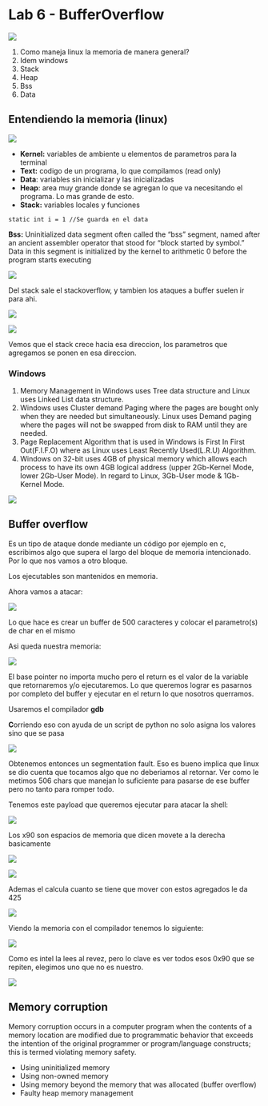# Lab 6 - BufferOverflow



![](../.gitbook/assets/imagen%20%28393%29.png)

1. Como maneja linux la memoria de manera general?
2. Idem windows
3. Stack 
4. Heap
5. Bss
6. Data

## Entendiendo la memoria \(linux\)

![](../.gitbook/assets/imagen%20%28376%29.png)

* **Kernel:** variables de ambiente u elementos de parametros para la terminal
* **Text:** codigo de un programa, lo que compilamos \(read only\)
* **Data**: variables sin inicializar y las inicializadas
* **Heap**: area muy grande donde se agregan lo que va necesitando el programa. Lo mas grande de esto.
* **Stack:** variables locales y funciones

```text
static int i = 1 //Se guarda en el data
```

**Bss:** Uninitialized data segment often called the “bss” segment, named after an ancient assembler operator that stood for “block started by symbol.” Data in this segment is initialized by the kernel to arithmetic 0 before the program starts executing

![](../.gitbook/assets/imagen%20%28394%29.png)

Del stack sale el stackoverflow, y tambien los ataques a buffer suelen ir para ahi.

![](../.gitbook/assets/imagen%20%28366%29.png)

![](../.gitbook/assets/imagen%20%28386%29.png)

Vemos que el stack crece hacia esa direccion, los parametros que agregamos se ponen en esa direccion.

### Windows

1. Memory Management in Windows uses Tree data structure and Linux uses Linked List data structure.
2. Windows uses Cluster demand Paging where the pages are bought only when they are needed but simultaneously. Linux uses Demand paging where the pages will not be swapped from disk to RAM until they are needed.
3. Page Replacement Algorithm that is used in Windows is First In First Out\(F.I.F.O\) where as Linux uses Least Recently Used\(L.R.U\) Algorithm.
4. Windows on 32-bit uses 4GB of physical memory which allows each process to have its own 4GB logical address \(upper 2Gb-Kernel Mode, lower 2Gb-User Mode\). In regard to Linux, 3Gb-User mode & 1Gb-Kernel Mode.

![](../.gitbook/assets/imagen%20%28395%29.png)

## Buffer overflow

Es un tipo de ataque donde mediante un código por ejemplo en c, escribimos algo que supera el largo del bloque de memoria intencionado. Por lo que nos vamos a otro bloque.

Los ejecutables son mantenidos en memoria.

Ahora vamos a atacar:

![](../.gitbook/assets/imagen%20%28389%29.png)

Lo que hace es crear un buffer de 500 caracteres y colocar el parametro\(s\) de char en el mismo

Asi queda nuestra memoria:

![](../.gitbook/assets/imagen%20%28385%29.png)

El base pointer no importa mucho pero el return es el valor de la variable que retornaremos y/o ejecutaremos. Lo que queremos lograr es pasarnos por completo del buffer y ejecutar en el return lo que nosotros querramos.

Usaremos el compilador **gdb**

**C**orriendo eso con ayuda de un script de python no solo asigna los valores sino que se pasa

![](../.gitbook/assets/imagen%20%28387%29.png)

Obtenemos entonces un segmentation fault. Eso es bueno implica que linux se dio cuenta que tocamos algo que no deberiamos al retornar. Ver como le metimos 506 chars que manejan lo suficiente para pasarse de ese buffer pero no tanto para romper todo.

Tenemos este payload que queremos ejecutar para atacar la shell:

![](../.gitbook/assets/imagen%20%28384%29.png)

Los x90 son espacios de memoria que dicen movete a la derecha basicamente

![](../.gitbook/assets/imagen%20%28383%29.png)

![](../.gitbook/assets/imagen%20%28392%29.png)

Ademas el calcula cuanto se tiene que mover con estos agregados le da 425 

![](../.gitbook/assets/imagen%20%28391%29.png)

Viendo la memoria con el compilador tenemos lo siguiente:

![](../.gitbook/assets/imagen%20%28390%29.png)

Como es intel la lees al revez, pero lo clave es ver todos esos 0x90 que se repiten, elegimos uno que no es nuestro.

![](../.gitbook/assets/imagen%20%28388%29.png)



## Memory corruption

Memory corruption occurs in a computer program when the contents of a memory location are modified due to programmatic behavior that exceeds the intention of the original programmer or program/language constructs; this is termed violating memory safety.

* Using uninitialized memory
* Using non-owned memory
* Using memory beyond the memory that was allocated \(buffer overflow\)
* Faulty heap memory management

